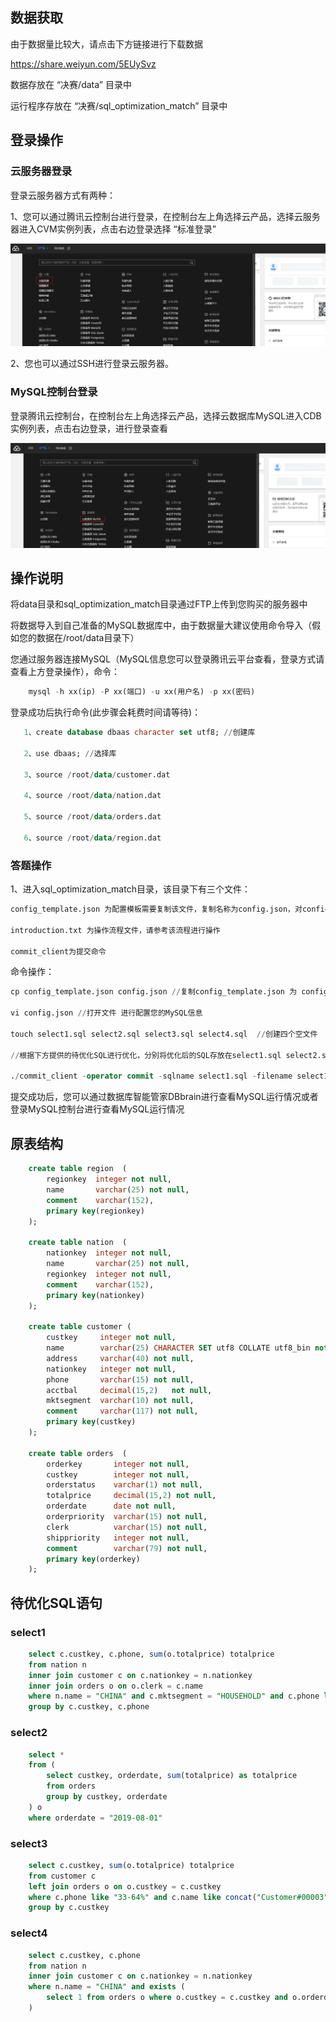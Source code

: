 ## 数据获取
由于数据量比较大，请点击下方链接进行下载数据

https://share.weiyun.com/5EUySvz

数据存放在 “决赛/data” 目录中

运行程序存放在 “决赛/sql_optimization_match” 目录中

## 登录操作

### 云服务器登录

登录云服务器方式有两种：

1、您可以通过腾讯云控制台进行登录，在控制台左上角选择云产品，选择云服务器进入CVM实例列表，点击右边登录选择 “标准登录”

<img src="../img/cvm.jpg" />

2、您也可以通过SSH进行登录云服务器。

### MySQL控制台登录

登录腾讯云控制台，在控制台左上角选择云产品，选择云数据库MySQL进入CDB实例列表，点击右边登录，进行登录查看

<img src="../img/cdb.png" />

## 操作说明
将data目录和sql_optimization_match目录通过FTP上传到您购买的服务器中

将数据导入到自己准备的MySQL数据库中，由于数据量大建议使用命令导入（假如您的数据在/root/data目录下）

您通过服务器连接MySQL（MySQL信息您可以登录腾讯云平台查看，登录方式请查看上方登录操作），命令：
```sql
    mysql -h xx(ip) -P xx(端口) -u xx(用户名) -p xx(密码) 
```
登录成功后执行命令(此步骤会耗费时间请等待)：
```sql
   1、create database dbaas character set utf8; //创建库
   
   2、use dbaas; //选择库
   
   3、source /root/data/customer.dat 
   
   4、source /root/data/nation.dat 
   
   5、source /root/data/orders.dat
   
   6、source /root/data/region.dat
```

### 答题操作
1、进入sql_optimization_match目录，该目录下有三个文件：
```sql
config_template.json 为配置模板需要复制该文件，复制名称为config.json，对config.json进行配置

introduction.txt 为操作流程文件，请参考该流程进行操作

commit_client为提交命令
```
命令操作：
```sql
cp config_template.json config.json //复制config_template.json 为 config.json

vi config.json //打开文件 进行配置您的MySQL信息

touch select1.sql select2.sql select3.sql select4.sql  //创建四个空文件

//根据下方提供的待优化SQL进行优化，分别将优化后的SQL存放在select1.sql select2.sql select3.sql select4.sql 四个文件中。

./commit_client -operator commit -sqlname select1.sql -filename select1.sql //通过此命令提交优化后的SQL，分别将四条SQL分批提交（也就是一条SQL提交一次）
```

提交成功后，您可以通过数据库智能管家DBbrain进行查看MySQL运行情况或者登录MySQL控制台进行查看MySQL运行情况

## 原表结构

```sql
    create table region  (
        regionkey  integer not null,
        name       varchar(25) not null,
        comment    varchar(152),
        primary key(regionkey)
    );

    create table nation  (
        nationkey  integer not null,
        name       varchar(25) not null,
        regionkey  integer not null,
        comment    varchar(152),
        primary key(nationkey)
    );

    create table customer (
        custkey     integer not null,
        name        varchar(25) CHARACTER SET utf8 COLLATE utf8_bin not null,
        address     varchar(40) not null,
        nationkey   integer not null,
        phone       varchar(15) not null,
        acctbal     decimal(15,2)   not null,
        mktsegment  varchar(10) not null,
        comment     varchar(117) not null,
        primary key(custkey)
    );

    create table orders  (
        orderkey       integer not null,
        custkey        integer not null,
        orderstatus    varchar(1) not null,
        totalprice     decimal(15,2) not null,
        orderdate      date not null,
        orderpriority  varchar(15) not null,  
        clerk          varchar(15) not null, 
        shippriority   integer not null,
        comment        varchar(79) not null,
        primary key(orderkey)
    );
```

## 待优化SQL语句

### select1

```sql
    select c.custkey, c.phone, sum(o.totalprice) totalprice
    from nation n 
    inner join customer c on c.nationkey = n.nationkey
    inner join orders o on o.clerk = c.name
    where n.name = "CHINA" and c.mktsegment = "HOUSEHOLD" and c.phone like "28-520%"
    group by c.custkey, c.phone
```

### select2
```sql
    select *
    from (
        select custkey, orderdate, sum(totalprice) as totalprice
        from orders
        group by custkey, orderdate
    ) o
    where orderdate = "2019-08-01"
```

### select3
```sql
    select c.custkey, sum(o.totalprice) totalprice
    from customer c 
    left join orders o on o.custkey = c.custkey
    where c.phone like "33-64%" and c.name like concat("Customer#00003", "%")
    group by c.custkey
```

### select4
```sql
    select c.custkey, c.phone
    from nation n 
    inner join customer c on c.nationkey = n.nationkey
    where n.name = "CHINA" and exists (
        select 1 from orders o where o.custkey = c.custkey and o.orderdate = "1998-08-11"
    )
```

